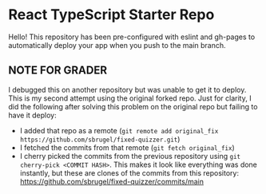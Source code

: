# React TypeScript Starter Repo

Hello! This repository has been pre-configured with eslint and gh-pages to automatically deploy your app when you push to the main branch.

## NOTE FOR GRADER

I debugged this on another repository but was unable to get it to deploy. This is my second attempt using the original forked repo. Just for clarity, I did the following after solving this problem on the original repo but failing to have it deploy:
- I added that repo as a remote (`git remote add original_fix https://github.com/sbrugel/fixed-quizzer.git`)
- I fetched the commits from that remote (`git fetch original_fix`)
- I cherry picked the commits from the previous repository using `git cherry-pick <COMMIT HASH>`. This makes it look like everything was done instantly, but these are clones of the commits from this repository: https://github.com/sbrugel/fixed-quizzer/commits/main